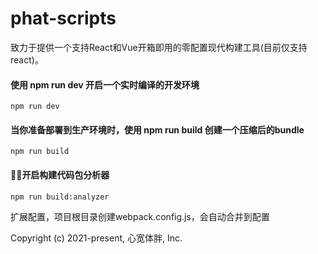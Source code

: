# phat-scripts
致力于提供一个支持React和Vue开箱即用的零配置现代构建工具(目前仅支持react)。


#### 使用 npm run dev 开启一个实时编译的开发环境
```sell
npm run dev
```

#### 当你准备部署到生产环境时，使用 npm run build 创建一个压缩后的bundle
```sell
npm run build
```

#### 开启构建代码包分析器
```sell
npm run build:analyzer
```

扩展配置，项目根目录创建webpack.config.js，会自动合并到配置


Copyright (c) 2021-present, 心宽体胖, Inc.
